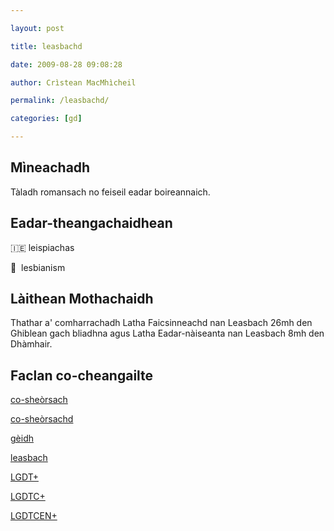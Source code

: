```yaml
---

layout: post

title: leasbachd

date: 2009-08-28 09:08:28

author: Crìstean MacMhìcheil

permalink: /leasbachd/

categories: [gd]

---
```


## Mìneachadh

Tàladh romansach no feiseil eadar boireannaich.

## Eadar-theangachaidhean

&#x1f1ee;&#x1f1ea; leispiachas

&#x1f3f4;&#xe0067;&#xe0062;&#xe0065;&#xe006e;&#xe0067;&#xe007f;  lesbianism

## Làithean Mothachaidh

Thathar a' comharrachadh Latha Faicsinneachd nan Leasbach 26mh den Ghiblean gach bliadhna agus Latha Eadar-nàiseanta nan Leasbach 8mh den Dhàmhair.

## Faclan co-cheangailte

[co-sheòrsach](https://faclair.lgbt/co-sheorsach/)

[co-sheòrsachd](https://faclair.lgbt/co-sheorsachd/)

[gèidh](https://faclair.lgbt/geidh/)

[leasbach](https://faclair.lgbt/leasbach/)

[LGDT+](https://faclair.lgbt/lgdt/)

[LGDTC+](https://faclair.lgbt/lgdtc/)

[LGDTCEN+](https://faclair.lgbt/lgdtcen/)